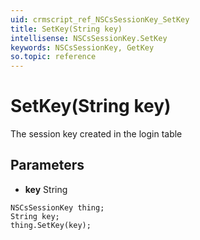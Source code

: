 ```yaml
---
uid: crmscript_ref_NSCsSessionKey_SetKey
title: SetKey(String key)
intellisense: NSCsSessionKey.SetKey
keywords: NSCsSessionKey, GetKey
so.topic: reference
---
```


# SetKey(String key)

The session key created in the login table

## Parameters

* **key** String

```crmscript
NSCsSessionKey thing;
String key;
thing.SetKey(key);
```


